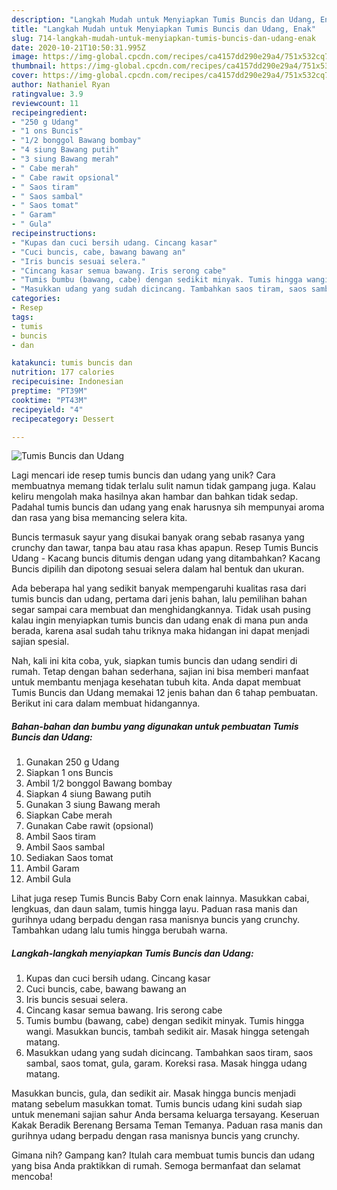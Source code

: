 ```yaml
---
description: "Langkah Mudah untuk Menyiapkan Tumis Buncis dan Udang, Enak"
title: "Langkah Mudah untuk Menyiapkan Tumis Buncis dan Udang, Enak"
slug: 714-langkah-mudah-untuk-menyiapkan-tumis-buncis-dan-udang-enak
date: 2020-10-21T10:50:31.995Z
image: https://img-global.cpcdn.com/recipes/ca4157dd290e29a4/751x532cq70/tumis-buncis-dan-udang-foto-resep-utama.jpg
thumbnail: https://img-global.cpcdn.com/recipes/ca4157dd290e29a4/751x532cq70/tumis-buncis-dan-udang-foto-resep-utama.jpg
cover: https://img-global.cpcdn.com/recipes/ca4157dd290e29a4/751x532cq70/tumis-buncis-dan-udang-foto-resep-utama.jpg
author: Nathaniel Ryan
ratingvalue: 3.9
reviewcount: 11
recipeingredient:
- "250 g Udang"
- "1 ons Buncis"
- "1/2 bonggol Bawang bombay"
- "4 siung Bawang putih"
- "3 siung Bawang merah"
- " Cabe merah"
- " Cabe rawit opsional"
- " Saos tiram"
- " Saos sambal"
- " Saos tomat"
- " Garam"
- " Gula"
recipeinstructions:
- "Kupas dan cuci bersih udang. Cincang kasar"
- "Cuci buncis, cabe, bawang bawang an"
- "Iris buncis sesuai selera."
- "Cincang kasar semua bawang. Iris serong cabe"
- "Tumis bumbu (bawang, cabe) dengan sedikit minyak. Tumis hingga wangi. Masukkan buncis, tambah sedikit air. Masak hingga setengah matang."
- "Masukkan udang yang sudah dicincang. Tambahkan saos tiram, saos sambal, saos tomat, gula, garam. Koreksi rasa. Masak hingga udang matang."
categories:
- Resep
tags:
- tumis
- buncis
- dan

katakunci: tumis buncis dan 
nutrition: 177 calories
recipecuisine: Indonesian
preptime: "PT39M"
cooktime: "PT43M"
recipeyield: "4"
recipecategory: Dessert

---
```



![Tumis Buncis dan Udang](https://img-global.cpcdn.com/recipes/ca4157dd290e29a4/751x532cq70/tumis-buncis-dan-udang-foto-resep-utama.jpg)

Lagi mencari ide resep tumis buncis dan udang yang unik? Cara membuatnya memang tidak terlalu sulit namun tidak gampang juga. Kalau keliru mengolah maka hasilnya akan hambar dan bahkan tidak sedap. Padahal tumis buncis dan udang yang enak harusnya sih mempunyai aroma dan rasa yang bisa memancing selera kita.

Buncis termasuk sayur yang disukai banyak orang sebab rasanya yang crunchy dan tawar, tanpa bau atau rasa khas apapun. Resep Tumis Buncis Udang - Kacang buncis ditumis dengan udang yang ditambahkan? Kacang Buncis dipilih dan dipotong sesuai selera dalam hal bentuk dan ukuran.

Ada beberapa hal yang sedikit banyak mempengaruhi kualitas rasa dari tumis buncis dan udang, pertama dari jenis bahan, lalu pemilihan bahan segar sampai cara membuat dan menghidangkannya. Tidak usah pusing kalau ingin menyiapkan tumis buncis dan udang enak di mana pun anda berada, karena asal sudah tahu triknya maka hidangan ini dapat menjadi sajian spesial.


Nah, kali ini kita coba, yuk, siapkan tumis buncis dan udang sendiri di rumah. Tetap dengan bahan sederhana, sajian ini bisa memberi manfaat untuk membantu menjaga kesehatan tubuh kita. Anda dapat membuat Tumis Buncis dan Udang memakai 12 jenis bahan dan 6 tahap pembuatan. Berikut ini cara dalam membuat hidangannya.

<!--inarticleads1-->

##### Bahan-bahan dan bumbu yang digunakan untuk pembuatan Tumis Buncis dan Udang:

1. Gunakan 250 g Udang
1. Siapkan 1 ons Buncis
1. Ambil 1/2 bonggol Bawang bombay
1. Siapkan 4 siung Bawang putih
1. Gunakan 3 siung Bawang merah
1. Siapkan  Cabe merah
1. Gunakan  Cabe rawit (opsional)
1. Ambil  Saos tiram
1. Ambil  Saos sambal
1. Sediakan  Saos tomat
1. Ambil  Garam
1. Ambil  Gula


Lihat juga resep Tumis Buncis Baby Corn enak lainnya. Masukkan cabai, lengkuas, dan daun salam, tumis hingga layu. Paduan rasa manis dan gurihnya udang berpadu dengan rasa manisnya buncis yang crunchy. Tambahkan udang lalu tumis hingga berubah warna. 

<!--inarticleads2-->

##### Langkah-langkah menyiapkan Tumis Buncis dan Udang:

1. Kupas dan cuci bersih udang. Cincang kasar
1. Cuci buncis, cabe, bawang bawang an
1. Iris buncis sesuai selera.
1. Cincang kasar semua bawang. Iris serong cabe
1. Tumis bumbu (bawang, cabe) dengan sedikit minyak. Tumis hingga wangi. Masukkan buncis, tambah sedikit air. Masak hingga setengah matang.
1. Masukkan udang yang sudah dicincang. Tambahkan saos tiram, saos sambal, saos tomat, gula, garam. Koreksi rasa. Masak hingga udang matang.


Masukkan buncis, gula, dan sedikit air. Masak hingga buncis menjadi matang sebelum masukkan tomat. Tumis buncis udang kini sudah siap untuk menemani sajian sahur Anda bersama keluarga tersayang. Keseruan Kakak Beradik Berenang Bersama Teman Temanya. Paduan rasa manis dan gurihnya udang berpadu dengan rasa manisnya buncis yang crunchy. 

Gimana nih? Gampang kan? Itulah cara membuat tumis buncis dan udang yang bisa Anda praktikkan di rumah. Semoga bermanfaat dan selamat mencoba!
